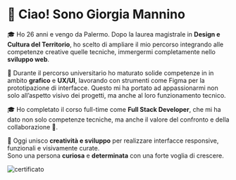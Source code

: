 # 👋 Ciao! Sono Giorgia Mannino

🎓 Ho 26 anni e vengo da Palermo. Dopo la laurea magistrale in **Design e Cultura del Territorio**, ho scelto di ampliare il mio percorso integrando alle competenze creative quelle tecniche, immergermi completamente nello **sviluppo web**.

🎨 Durante il percorso universitario ho maturato solide competenze in in ambito **grafico** e **UX/UI**, lavorando con strumenti come Figma per la prototipazione di interfacce. Questo mi ha portato ad appassionarmi non solo all’aspetto visivo dei progetti, ma anche al loro funzionamento tecnico.

🎓 Ho completato il corso full-time come **Full Stack Developer**, che mi ha dato non solo competenze tecniche, ma anche il valore del confronto e della collaborazione 🤝.


🚀 Oggi unisco **creatività e sviluppo** per realizzare interfacce responsive, funzionali e visivamente curate.  
Sono una persona **curiosa** e **determinata** con una forte voglia di crescere.


![certificato](https://github.com/user-attachments/assets/bff8b9a1-c648-49cf-a648-3fc41eba2b34)
